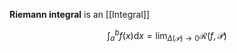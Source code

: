 **Riemann integral** is an [[Integral]]

$$
\int_a^b f(x) \mathrm{d}x = \lim_{\Delta(\mathcal{P}) \to 0} \mathcal{R}(f, \mathcal{P})
$$